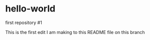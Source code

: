 # hello-world
first repository #1

This is the first edit I am making to this README file on this branch
